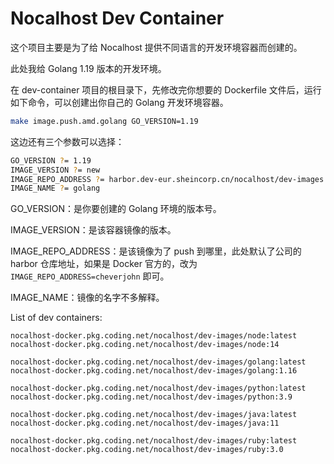 # Nocalhost Dev Container

这个项目主要是为了给 Nocalhost 提供不同语言的开发环境容器而创建的。

此处我给 Golang 1.19 版本的开发环境。

在 dev-container 项目的根目录下，先修改完你想要的 Dockerfile 文件后，运行如下命令，可以创建出你自己的 Golang 开发环境容器。

```sh
make image.push.amd.golang GO_VERSION=1.19
```

这边还有三个参数可以选择：

```sh
GO_VERSION ?= 1.19
IMAGE_VERSION ?= new
IMAGE_REPO_ADDRESS ?= harbor.dev-eur.sheincorp.cn/nocalhost/dev-images
IMAGE_NAME ?= golang
```

GO_VERSION：是你要创建的 Golang 环境的版本号。

IMAGE_VERSION：是该容器镜像的版本。

IMAGE_REPO_ADDRESS：是该镜像为了 push 到哪里，此处默认了公司的 harbor 仓库地址，如果是 Docker 官方的，改为 `IMAGE_REPO_ADDRESS=cheverjohn` 即可。

IMAGE_NAME：镜像的名字不多解释。



List of dev containers:

```
nocalhost-docker.pkg.coding.net/nocalhost/dev-images/node:latest
nocalhost-docker.pkg.coding.net/nocalhost/dev-images/node:14

nocalhost-docker.pkg.coding.net/nocalhost/dev-images/golang:latest
nocalhost-docker.pkg.coding.net/nocalhost/dev-images/golang:1.16

nocalhost-docker.pkg.coding.net/nocalhost/dev-images/python:latest
nocalhost-docker.pkg.coding.net/nocalhost/dev-images/python:3.9

nocalhost-docker.pkg.coding.net/nocalhost/dev-images/java:latest
nocalhost-docker.pkg.coding.net/nocalhost/dev-images/java:11

nocalhost-docker.pkg.coding.net/nocalhost/dev-images/ruby:latest
nocalhost-docker.pkg.coding.net/nocalhost/dev-images/ruby:3.0
```

